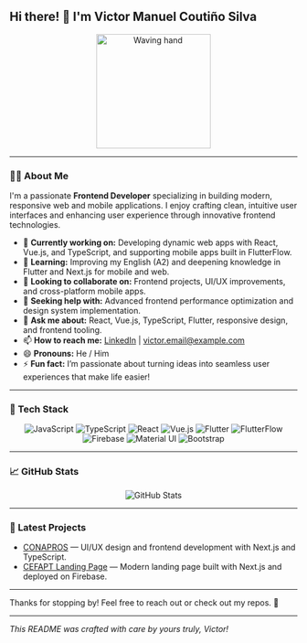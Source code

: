 ## Hi there! 👋 I'm Victor Manuel Coutiño Silva

<p align="center">
  <img src="https://media.giphy.com/media/hvRJCLFzcasrR4ia7z/giphy.gif" width="200" alt="Waving hand">
</p>

---

### 👨‍💻 About Me

I'm a passionate **Frontend Developer** specializing in building modern, responsive web and mobile applications. I enjoy crafting clean, intuitive user interfaces and enhancing user experience through innovative frontend technologies.

- 🔭 **Currently working on:** Developing dynamic web apps with React, Vue.js, and TypeScript, and supporting mobile apps built in FlutterFlow.  
- 🌱 **Learning:** Improving my English (A2) and deepening knowledge in Flutter and Next.js for mobile and web.  
- 👯 **Looking to collaborate on:** Frontend projects, UI/UX improvements, and cross-platform mobile apps.  
- 🤔 **Seeking help with:** Advanced frontend performance optimization and design system implementation.  
- 💬 **Ask me about:** React, Vue.js, TypeScript, Flutter, responsive design, and frontend tooling.  
- 📫 **How to reach me:** [LinkedIn](https://www.linkedin.com/in/victor-manuel-couti%C3%B1o-silva-2a10b9297/) | victor.email@example.com  
- 😄 **Pronouns:** He / Him  
- ⚡ **Fun fact:** I’m passionate about turning ideas into seamless user experiences that make life easier!

---

### 🚀 Tech Stack

<p align="center">
  <img alt="JavaScript" src="https://img.shields.io/badge/JavaScript-F7DF1E?style=for-the-badge&logo=javascript&logoColor=black" />
  <img alt="TypeScript" src="https://img.shields.io/badge/TypeScript-3178C6?style=for-the-badge&logo=typescript&logoColor=white" />
  <img alt="React" src="https://img.shields.io/badge/React-20232A?style=for-the-badge&logo=react&logoColor=61DAFB" />
  <img alt="Vue.js" src="https://img.shields.io/badge/Vue.js-35495E?style=for-the-badge&logo=vue.js&logoColor=4FC08D" />
  <img alt="Flutter" src="https://img.shields.io/badge/Flutter-02569B?style=for-the-badge&logo=flutter&logoColor=white" />
  <img alt="FlutterFlow" src="https://img.shields.io/badge/FlutterFlow-02569B?style=for-the-badge&logo=flutter&logoColor=white" />
  <img alt="Firebase" src="https://img.shields.io/badge/Firebase-FFCA28?style=for-the-badge&logo=firebase&logoColor=black" />
  <img alt="Material UI" src="https://img.shields.io/badge/Material_UI-007FFF?style=for-the-badge&logo=material-ui&logoColor=white" />
  <img alt="Bootstrap" src="https://img.shields.io/badge/Bootstrap-7952B3?style=for-the-badge&logo=bootstrap&logoColor=white" />
</p>

---

### 📈 GitHub Stats

<p align="center">
  <img src="https://github-readme-stats.vercel.app/api?username=Victor-MCS&show_icons=true&theme=radical" alt="GitHub Stats" />
</p>

---

### 📝 Latest Projects

- [CONAPROS](https://conapros.org) — UI/UX design and frontend development with Next.js and TypeScript.  
- [CEFAPT Landing Page](https://centrodeformacionyaprendizajeparaeltrabajo.com/) — Modern landing page built with Next.js and deployed on Firebase.  

---

Thanks for stopping by! Feel free to reach out or check out my repos. 🚀

---

*This README was crafted with care by yours truly, Victor!*

